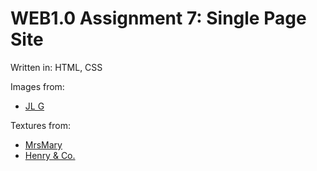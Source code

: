 # WEB1.0 Assignment 7: Single Page Site

Written in: HTML, CSS

Images from:<br>
- [JL G](https://pixabay.com/users/ractapopulous-24766/)

Textures from:<br>
- [MrsMary](https://pixabay.com/users/mrsmary-4022219/)
- [Henry & Co.](https://www.pexels.com/@hngstrm)

